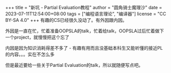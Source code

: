 +++
title = "新坑 - Partial Evaluation教程"
author = "圆角骑士魔理沙"
date = 2023-07-11T12:54:00+08:00
tags = ["编程语言理论", "编译器"]
license = "CC BY-SA 4.0"
+++
有趣的CS已经很久没动了。有外因跟内因。

外因是一直在忙，忙着准备OOPSLA的talk，忙着给talk，OOPSLA过后忙着做下一个project，就慢慢把这个忘了

内因是因为知识消耗得差不多了 - 有趣有用而且没基础本科生又能听懂的接近PL的内容。。。实在不怎么多

但是最近要给一些关于Partial Evaluation的talk，所以就随便写点吧。
